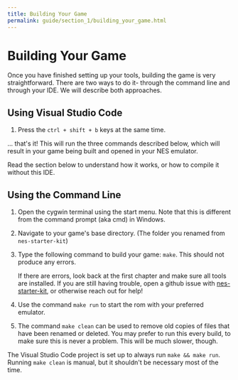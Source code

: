 ```yaml
---
title: Building Your Game
permalink: guide/section_1/building_your_game.html
---
```

# Building Your Game

Once you have finished setting up your tools, building the game is very straightforward. There are two ways 
to do it- through the command line and through your IDE. We will describe both approaches.

## Using Visual Studio Code

1. Press the `ctrl + shift + b` keys at the same time. 

... that's it! This will run the three commands described below, which will result in your game being 
built and opened in your NES emulator.

Read the section below to understand how it works, or how to compile it without this IDE.

## Using the Command Line

1. Open the cygwin terminal using the start menu. Note that this is different from the command prompt (aka 
   cmd) in Windows.

2. Navigate to your game's base directory. (The folder you renamed from `nes-starter-kit`)

3. Type the following command to build your game: `make`. This should not produce any errors. 
    
    If there are errors, look back at the first chapter and make sure all tools are installed. If you are 
    still having trouble, open a github issue with [nes-starter-kit](https://github.com/cppchriscpp/nes-starter-kit),
    or otherwise reach out for help!

4. Use the command `make run` to start the rom with your preferred emulator.

5. The command `make clean` can be used to remove old copies of files that have been renamed or deleted. 
   You may prefer to run this every build, to make sure this is never a problem. This will be much slower, 
   though.

The Visual Studio Code project is set up to always run `make && make run`. Running `make clean` is manual,
but it shouldn't be necessary most of the time.